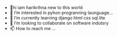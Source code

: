 - 👋hi iam harikrihna new to this world
- 👀 I’m interested in pyhon progranning launguage...
- 🌱 I’m currently learning django html css sql.lite
- 💞️ I’m looking to collaborate on software indutsry
- 📫 How to reach me ...

<!---
harikrishna7036/harikrishna7036 is a ✨ special ✨ repository because its `README.md` (this file) appears on your GitHub profile.
You can click the Preview link to take a look at your changes.
--->
